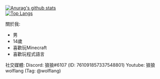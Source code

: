 [![Anurag's github stats](https://github-readme-stats.vercel.app/api?username=WolfLangD&theme=gruvbox)](https://github.com/WolfLangD/github-readme-stats)  
[![Top Langs](https://github-readme-stats.vercel.app/api/top-langs/?username=WolfLangD&layout=compact&theme=gruvbox)](https://github.com/WolfLangD/github-readme-stats)

關於我:
- 男
- 14歲
- 喜歡玩Minecraft
- 喜歡玩程式語言

社交媒體:
Discord: 狼狼#6107 (ID: 761091857337548801)
Youtube: 狼狼wolflang (Tag: @wolflang)

<!---
WolfLangD/WolfLangD is a ✨ special ✨ repository because its `README.md` (this file) appears on your GitHub profile.
You can click the Preview link to take a look at your changes.
--->
